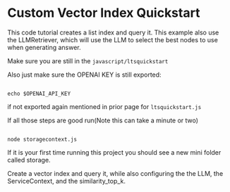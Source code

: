 # Custom Vector Index Quickstart

This code tutorial creates a list index and query it. This example also use the LLMRetriever, which will use the LLM to select the best nodes to use when generating answer.

Make sure you are still in the <code>javascript/ltsquickstart</code>

Also just make sure the OPENAI KEY is still exported:

```devdocs_run

echo $OPENAI_API_KEY

```

if not exported again mentioned in prior page for <code>ltsquickstart.js</code>


If all those steps are good run(Note this can take a minute or two)


```devdocs_run

node storagecontext.js
```

If it is your first time running this project you should see a new mini folder called storage.


Create a vector index and query it, while also configuring the the LLM, the ServiceContext, and the similarity_top_k.